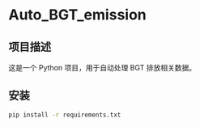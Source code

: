 # Auto_BGT_emission

## 项目描述

这是一个 Python 项目，用于自动处理 BGT 排放相关数据。

## 安装

```bash
pip install -r requirements.txt
```
